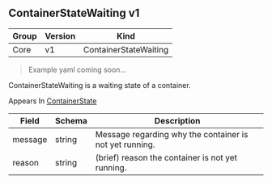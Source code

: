 ## ContainerStateWaiting v1

Group        | Version     | Kind
------------ | ---------- | -----------
Core | v1 | ContainerStateWaiting

> Example yaml coming soon...



ContainerStateWaiting is a waiting state of a container.

<aside class="notice">
Appears In  <a href="#containerstate-v1">ContainerState</a> </aside>

Field        | Schema     | Description
------------ | ---------- | -----------
message | string | Message regarding why the container is not yet running.
reason | string | (brief) reason the container is not yet running.

